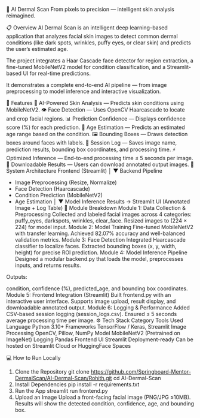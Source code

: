 🧠 AI Dermal Scan
From pixels to precision — intelligent skin analysis reimagined.

📋 Overview
AI Dermal Scan is an intelligent deep learning–based application that analyzes facial skin images to detect common dermal conditions (like dark spots, wrinkles, puffy eyes, or clear skin) and predicts the user’s estimated age.

The project integrates a Haar Cascade face detector for region extraction, a fine-tuned MobileNetV2 model for condition classification, and a Streamlit-based UI for real-time predictions.

It demonstrates a complete end-to-end AI pipeline — from image preprocessing to model inference and interactive visualization.

🚀 Features
🧩 AI-Powered Skin Analysis — Predicts skin conditions using MobileNetV2.
👁️ Face Detection — Uses OpenCV Haarcascade to locate and crop facial regions.
📊 Prediction Confidence — Displays confidence score (%) for each prediction.
🎯 Age Estimation — Predicts an estimated age range based on the condition.
🖼️ Bounding Boxes — Draws detection boxes around faces with labels.
🧾 Session Log — Saves image name, prediction results, bounding box coordinates, and processing time.
⚡ Optimized Inference — End-to-end processing time ≤ 5 seconds per image.
💾 Downloadable Results — Users can download annotated output images.
🧩 System Architecture
Frontend (Streamlit)
       │
       ▼
Backend Pipeline
 - Image Preprocessing (Resize, Normalize)
 - Face Detection (Haarcascade)
 - Condition Prediction (MobileNetV2)
 - Age Estimation
       │
       ▼
Model Inference Results → Streamlit UI (Annotated Image + Log Table)
🧱 Module Breakdown
Module 1: Data Collection & Preprocessing
Collected and labeled facial images across 4 categories: puffy_eyes, darkspots, wrinkles, clear_face.
Resized images to (224 × 224) for model input.
Module 2: Model Training
Fine-tuned MobileNetV2 with transfer learning.
Achieved 82.07% accuracy and well-balanced validation metrics.
Module 3: Face Detection
Integrated Haarcascade classifier to localize faces.
Extracted bounding boxes (x, y, width, height) for precise ROI prediction.
Module 4: Model Inference Pipeline
Designed a modular backend.py that loads the model, preprocesses inputs, and returns results.

Outputs:

condition, confidence (%), predicted_age, and bounding box coordinates.
Module 5: Frontend Integration (Streamlit)
Built frontend.py with an interactive user interface.
Supports image upload, result display, and downloadable annotated output.
Module 6: Logging & Performance
Added CSV-based session logging (session_logs.csv).
Ensured ≤ 5 seconds average processing time per image.
⚙️ Tech Stack
Category	Tools Used
Language	Python 3.10+
Frameworks	TensorFlow / Keras, Streamlit
Image Processing	OpenCV, Pillow, NumPy
Model	MobileNetV2 (Pretrained on ImageNet)
Logging	Pandas
Frontend UI	Streamlit
Deployment-ready	Can be hosted on Streamlit Cloud or HuggingFace Spaces

💻 How to Run Locally
1. Clone the Repository
git clone https://github.com/Springboard-Mentor-DermalScan/AI-Dermal-Scan/Rohith.git
cd AI-Dermal-Scan
2. Install Dependencies
pip install -r requirements.txt
3. Run the App
streamlit run frontend.py
4. Upload an Image
Upload a front-facing facial image (PNG/JPG ≤10MB). Results will show the detected condition, confidence, age, and bounding box.



